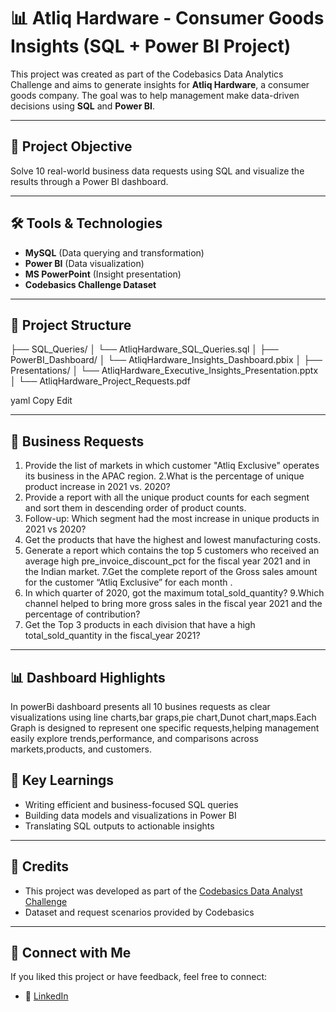 
# 📊 Atliq Hardware - Consumer Goods Insights (SQL + Power BI Project)

This project was created as part of the Codebasics Data Analytics Challenge and aims to generate insights for **Atliq Hardware**, a consumer goods company. The goal was to help management make data-driven decisions using **SQL** and **Power BI**.

---

## 🧩 Project Objective

Solve 10 real-world business data requests using SQL and visualize the results through a Power BI dashboard.

---

## 🛠️ Tools & Technologies

- **MySQL** (Data querying and transformation)
- **Power BI** (Data visualization)
- **MS PowerPoint** (Insight presentation)
- **Codebasics Challenge Dataset**

---

## 📁 Project Structure

├── SQL_Queries/
│ └── AtliqHardware_SQL_Queries.sql
│
├── PowerBI_Dashboard/
│ └── AtliqHardware_Insights_Dashboard.pbix
│
├── Presentations/
│ └── AtliqHardware_Executive_Insights_Presentation.pptx
│ └── AtliqHardware_Project_Requests.pdf

yaml
Copy
Edit

---

## 🔎  Business Requests

1. Provide the list of markets in which customer  "Atliq  Exclusive"  operates its 
business in the  APAC  region. 
2.What is the percentage of unique product increase in 2021 vs. 2020?
3. Provide a report with all the unique product counts for each  segment  and 
sort them in descending order of product counts.
4. Follow-up: Which segment had the most increase in unique products in 
2021 vs 2020? 
5. Get the products that have the highest and lowest manufacturing costs.
6. Generate a report which contains the top 5 customers who received an 
average high  pre_invoice_discount_pct  for the  fiscal  year 2021  and in the 
Indian  market.
7.Get the complete report of the Gross sales amount for the customer  “Atliq 
Exclusive”  for each month  . 
8.  In which quarter of 2020, got the maximum total_sold_quantity?
9.Which channel helped to bring more gross sales in the fiscal year 2021 
and the percentage of contribution?
10. Get the Top 3 products in each division that have a high 
total_sold_quantity in the fiscal_year 2021?

---

## 📊 Dashboard Highlights

In powerBi dashboard presents all 10 busines requests as clear visualizations using line charts,bar graps,pie chart,Dunot chart,maps.Each Graph is designed to 
represent one specific requests,helping management easily explore trends,performance, and comparisons across markets,products, and customers.


## 🧠 Key Learnings

- Writing efficient and business-focused SQL queries
- Building data models and visualizations in Power BI
- Translating SQL outputs to actionable insights

---

## 📢 Credits

- This project was developed as part of the [Codebasics Data Analyst Challenge](https://www.codebasics.io/)
- Dataset and request scenarios provided by Codebasics

---

## 🔗 Connect with Me

If you liked this project or have feedback, feel free to connect:

- 🔗 [LinkedIn](www.linkedin.com/in/tarun-kumar-senapati-2a9407295)



